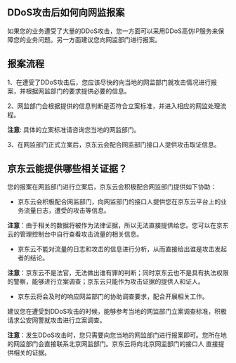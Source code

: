 ## DDoS攻击后如何向网监报案

如果您的业务遭受了大量的DDoS攻击，您一方面可以采用DDoS高仿IP服务来保障您的业务问题。另一方面建议您向网监部门进行报案。

## 报案流程

1、在遭受了DDoS攻击后，您应该尽快的向当地的网监部门就攻击情况进行报案，并根据网监部门的要求提供必要的信息。

2、网监部门会根据提供的信息判断是否符合立案标准，并进入相应的网监处理流程。

**注意**: 具体的立案标准请咨询您当地的网监部门。

3、在网监部门正式立案后，京东云会配合网监部门接口人提供攻击取证信息。

## 京东云能提供哪些相关证据？

您的报案在网监部门进行立案后，京东云会积极配合网监部门提供如下协助：

- 京东云会积极配合网监部门，向网监部门的接口人提供您在京东云平台上的业务流量日志，遭受的攻击等信息。

**注意**：由于相关的数据将被作为法律证据，所以无法直接提供给您。您可以在京东云的管理控制台中自行查看攻击流量的相关信息。

- 京东云不能对流量的日志和攻击的信息进行分析，从而直接给出谁是攻击发起者的结论。

**注意**：京东云不是法官，无法做出谁有罪的判断；同时京东云也不是具有执法权限的警察，能够进行立案调查；京东云只能作为攻击证据的提供人和证人。

- 京东云将会及时的响应网监部门的协助调查要求，配合开展相关工作。

建议您在遭受到DDoS攻击的时候，能够参考当地的网监部门立案调查标准，积极请求公安网警就攻击进行立案调查。

**注意**：发生DDoS攻击时，您只需要向您当地的网监部门进行报案即可。您所在地的网监部门会直接联系北京网监部门。京东云将向北京网监部门的接口人
直接提供相关的证据。
